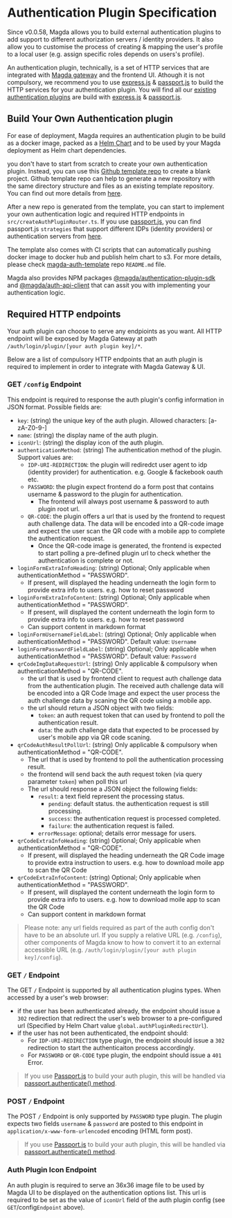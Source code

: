 # Authentication Plugin Specification

Since v0.0.58, Magda allows you to build external authentication plugins to add support to different authorization servers / identity providers. It also allow you to customise the process of creating & mapping the user's profile to a local user (e.g. assign specific roles depends on users's profile).

An authentication plugin, technically, is a set of HTTP services that are integrated with [Magda gateway](https://github.com/magda-io/magda/blob/master/deploy/helm/internal-charts/gateway/README.md) and the frontend UI. Athough it is not compulsory, we recommend you to use [express.js](https://expressjs.com/) & [passport.js](http://www.passportjs.org/) to build the HTTP services for your authentication plugin. You will find all our [existing authentication plugins](https://github.com/magda-io?q=magda-auth-) are build with [express.js](https://expressjs.com/) & [passport.js](http://www.passportjs.org/).

## Build Your Own Authentication plugin

For ease of deployment, Magda requires an authentication plugin to be build as a docker image, packed as a [Helm Chart](https://helm.sh/docs/topics/charts/) and to be used by your Magda deployment as Helm chart dependencies.

you don't have to start from scratch to create your own authentication plugin. Instead, you can use this [Github template repo](https://github.com/magda-io/magda-auth-template) to create a blank project. Github template repo can help to generate a new repository with the same directory structure and files as an existing template repository. You can find out more details from [here](https://docs.github.com/en/free-pro-team@latest/github/creating-cloning-and-archiving-repositories/creating-a-repository-from-a-template).

After a new repo is generated from the template, you can start to implement your own authentication logic and required HTTP endpoints in `src/createAuthPluginRouter.ts`. If you use [passport.js](http://www.passportjs.org/), you can find passport.js `strategies` that support different IDPs (identity providers) or authentication servers from [here](http://www.passportjs.org/packages/).

The template also comes with CI scripts that can automatically pushing docker image to docker hub and publish helm chart to s3. For more details, please check [magda-auth-template](https://github.com/magda-io/magda-auth-template) repo `README.md` file.

Magda also provides NPM packages [@magda/authentication-plugin-sdk](https://www.npmjs.com/package/@magda/authentication-plugin-sdk) and [@magda/auth-api-client](https://www.npmjs.com/package/@magda/auth-api-client) that can assit you with implementing your authentication logic.

## Required HTTP endpoints

Your auth plugin can choose to serve any endpioints as you want. All HTTP endpoint will be exposed by Magda Gateway at path `/auth/login/plugin/[your auth plugin key]/*`.

Below are a list of compulsory HTTP endpoints that an auth plugin is required to implement in order to integrate with Magda Gateway & UI.

### GET `/config` Endpoint

This endpoint is required to response the auth plugin's config information in JSON format. Possible fields are:

-   `key`: (string) the unique key of the auth plugin. Allowed characters: [a-zA-Z0-9\-]
-   `name`: (string) the display name of the auth plugin.
-   `iconUrl`: (string) the display icon of the auth plugin.
-   `authenticationMethod`: (string) The authentication method of the plugin. Support values are:
    -   `IDP-URI-REDIRECTION`: the plugin will rediredct user agent to idp (identity provider) for authentication. e.g. Google & fackebook oauth etc.
    -   `PASSWORD`: the plugin expect frontend do a form post that contains username & password to the plugin for authentication.
        -   The frontend will always post username & password to auth plugin root url.
    -   `QR-CODE`: the plugin offers a url that is used by the frontend to request auth challenge data. The data will be encoded into a QR-code image and expect the user scan the QR code with a mobile app to complete the authentication request.
        -   Once the QR-code image is generated, the frontend is expected to start polling a pre-defined plugin url to check whether the authentication is complete or not.
-   `loginFormExtraInfoHeading`: (string) Optional; Only applicable when authenticationMethod = "PASSWORD".
    -   If present, will displayed the heading underneath the login form to provide extra info to users. e.g. how to reset password
-   `loginFormExtraInfoContent`: (string) Optional; Only applicable when authenticationMethod = "PASSWORD".
    -   If present, will displayed the content underneath the login form to provide extra info to users. e.g. how to reset password
    -   Can support content in markdown format
-   `loginFormUsernameFieldLabel`: (string) Optional; Only applicable when authenticationMethod = "PASSWORD". Default value: `Username`
-   `loginFormPasswordFieldLabel`: (string) Optional; Only applicable when authenticationMethod = "PASSWORD". Default value: `Password`
-   `qrCodeImgDataRequestUrl`: (string) Only applicable & compulsory when authenticationMethod = "QR-CODE".
    -   the url that is used by frontend client to request auth challenge data from the authentication plugin. The received auth challenge data will be encoded into a QR Code Image and expect the user process the auth challenge data by scaning the QR code using a mobile app.
    -   the url should return a JSON object with two fields:
        -   `token`: an auth request token that can used by frontend to poll the authentication result.
        -   `data`: the auth challenge data that expected to be processed by user's mobile app via QR code scaning.
-   `qrCodeAuthResultPollUrl`: (string) Only applicable & compulsory when authenticationMethod = "QR-CODE".
    -   The url that is used by frontend to poll the authentication processing result.
    -   the frontend will send back the auth request token (via query parameter `token`) when poll this url
    -   The url should response a JSON object the following fields:
        -   `result`: a text field represent the processing status.
            -   `pending`: default status. the authentication request is still processing.
            -   `success`: the authentication request is processed completed.
            -   `failure`: the authentication request is failed.
        -   `errorMessage`: optional; details error message for users.
-   `qrCodeExtraInfoHeading`: (string) Optional; Only applicable when authenticationMethod = "QR-CODE".
    -   If present, will displayed the heading underneath the QR Code image to provide extra instruction to users. e.g. how to download moile app to scan the QR Code
-   `qrCodeExtraInfoContent`: (string) Optional; Only applicable when authenticationMethod = "PASSWORD".
    -   If present, will displayed the content underneath the login form to provide extra info to users. e.g. how to download moile app to scan the QR Code
    -   Can support content in markdown format

> Please note: any url fields required as part of the auth config don't have to be an absolute url. If you supply a relative URL (e.g. `/config`), other components of Magda know to how to convert it to an external accessible URL (e.g. `/auth/login/plugin/[your auth plugin key]/config`).

### GET `/` Endpoint

The GET `/` Endpoint is supported by all authentication plugins types. When accessed by a user's web browser:

-   if the user has been authenticated already, the endpoint should issue a `302` redirection that redirect the user's web browser to a pre-configured url (Specified by Helm Chart value `global.authPluginRedirectUrl`).
-   if the user has not been authenticated, the endpoint should:
    -   For `IDP-URI-REDIRECTION` type plugin, the endpoint should issue a `302` redirection to start the authenticaiton process accordingly.
    -   For `PASSWORD` or `QR-CODE` type plugin, the endpoint should issue a `401` Error.

> If you use [Passport.js](http://www.passportjs.org/) to build your auth plugin, this will be handled via [passport.authenticate() method](http://www.passportjs.org/docs/authenticate/).

### POST `/` Endpoint

The POST `/` Endpoint is only supported by `PASSWORD` type plugin. The plugin expects two fields `username` & `password` are posted to this endpoint in `application/x-www-form-urlencoded` encoding (HTML form post).

> If you use [Passport.js](http://www.passportjs.org/) to build your auth plugin, this will be handled via [passport.authenticate() method](http://www.passportjs.org/docs/authenticate/).

### Auth Plugin Icon Endpoint

An auth plugin is required to serve an 36x36 image file to be used by Magda UI to be displayed on the authentication options list. This url is required to be set as the value of `iconUrl` field of the auth plugin config (see `GET`/config`Endpoint` above).
